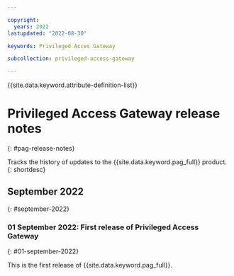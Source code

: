 ```yaml
---

copyright:
  years: 2022
lastupdated: "2022-08-30"

keywords: Privileged Acces Gateway

subcollection: privileged-access-gateway

---
```


{{site.data.keyword.attribute-definition-list}}

# Privileged Access Gateway release notes
{: #pag-release-notes}

Tracks the history of updates to the {{site.data.keyword.pag_full}} product.
{: shortdesc}

## September 2022
{: #september-2022}

### 01 September 2022: First release of Privileged Access Gateway
{: #01-september-2022}

This is the first release of {{site.data.keyword.pag_full}}.


